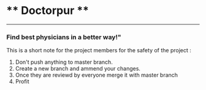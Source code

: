 # ** Doctorpur ** #
-------
### Find best physicians in a better way!"


This is a short note for the project members for the safety of the project :
1. Don't push anything to master branch.
2. Create a new branch and ammend your changes.
3. Once they are reviewd by everyone merge it with master branch
4. Profit

